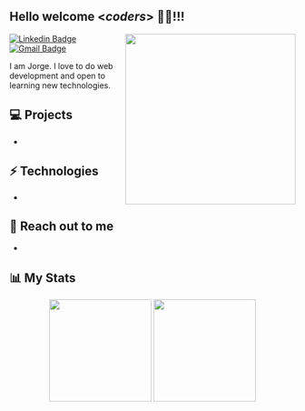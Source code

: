 <h2> Hello welcome <<i>coders</i>> 🧑‍💻!!!</h2>

<img align='right' src='https://media.discordapp.net/attachments/399448944889036801/644551801588154398/398757aeeeda71f41e82091fcf0496f3.gif' width='300"'>

[![Linkedin Badge](https://img.shields.io/badge/-Lindkeden-blue?style=flat-square&logo=Linkedin&logoColor=white&link=https://www.linkedin.com/)](https://www.linkedin.com/) 
[![Gmail Badge](https://img.shields.io/badge/-Gmail-Red?style=flat-square&logo=Gmail&logoColor=white&link=mailto:jorge.carpena@tecsup.edu.pe)](mailto:jorge.carpena@tecsup.edu.pe)

I am Jorge. I love to do web development and open to learning new technologies.

## 💻 Projects
*

## ⚡ Technologies 
- 

## 👋 Reach out to me 
- 

## 📊 My Stats
<div align=center>
<img height="180em" src="https://github-readme-stats.vercel.app/api?username=jcarpena710&bg_color=30,e96443,904e95&title_color=fff&text_color=fff" />
<img height="180em" src="https://github-readme-stats.vercel.app/api/top-langs/?username=jcarpena710&layout=compact&bg_color=30,e96443,904e95&title_color=fff&text_color=fff" />  
</div>

  
<!--
![JCarpena710's GitHub stats](https://github-readme-stats.vercel.app/api?username=jcarpena710&bg_color=30,e96443,904e95&title_color=fff&text_color=fff)

![Top Langs](https://github-readme-stats.vercel.app/api/top-langs/?username=jcarpena710&layout=compact)

<div align=center>
![](https://komarev.com/ghpvc/?username=JCarpena710) 
</div>

